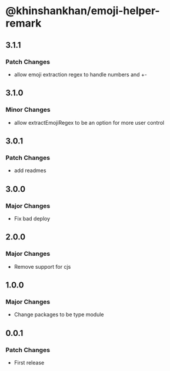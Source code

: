 # @khinshankhan/emoji-helper-remark

## 3.1.1

### Patch Changes

- allow emoji extraction regex to handle numbers and +-

## 3.1.0

### Minor Changes

- allow extractEmojiRegex to be an option for more user control

## 3.0.1

### Patch Changes

- add readmes

## 3.0.0

### Major Changes

- Fix bad deploy

## 2.0.0

### Major Changes

- Remove support for cjs

## 1.0.0

### Major Changes

- Change packages to be type module

## 0.0.1

### Patch Changes

- First release
